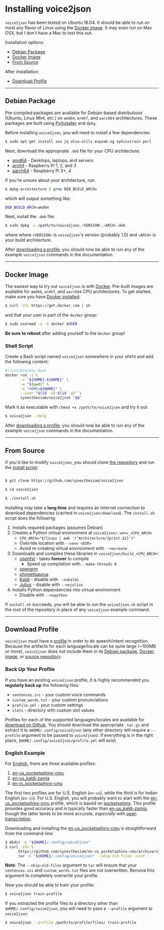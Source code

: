 # Installing voice2json

`voice2json` has been tested on Ubuntu 18.04. It should be able to run on most any flavor of Linux using the [Docker image](#docker-image). It may even run on Mac OSX, but I don't have a Mac to test this out.

Installation options:

* [Debian Package](#debian-package)
* [Docker Image](#docker-image)
* [From Source](#from-source)

After installation:

* [Download Profile](#download-profile)

---

## Debian Package

Pre-compiled packages are available for Debian-based distributions (Ubuntu, Linux Mint, etc.) on `amd64`, `armhf`, and `aarch64` architectures. These packages are built using [PyInstaller](https://www.pyinstaller.org) and `dpkg`.

Before installing `voice2json`, you will need to install a few dependencies:

```bash
$ sudo apt-get install sox jq alsa-utils espeak-ng sphinxtrain perl
```

Next, download the appropriate `.deb` file for your CPU architecture:

* [amd64](https://github.com/synesthesiam/voice2json/releases/download/v1.0-beta/voice2json_1.0_amd64.deb) - Desktops, laptops, and servers
* [armhf](https://github.com/synesthesiam/voice2json/releases/download/v1.0-beta/voice2json_1.0_armhf.deb) - Raspberry Pi 1, 2, and 3
* [aarch64](https://github.com/synesthesiam/voice2json/releases/download/v1.0-beta/voice2json_1.0_aarch64.deb) - Raspberry Pi 3+, 4

If you're unsure about your architecture, run:

```bash
$ dpkg-architecture | grep DEB_BUILD_ARCH=
```

which will output something like:

```bash
DEB_BUILD_ARCH=amd64
```

Next, install the `.deb` file:

```bash
$ sudo dpkg -i /path/to/voice2json_<VERSION>_<ARCH>.deb
```

where where `<VERSION>` is `voice2json`'s version (probably 1.0) and `<ARCH>` is your build architecture.

After [downloading a profile](#download-profile), you should now be able to run any of the example `voice2json` commands in the documentation.

---

## Docker Image

The easiest way to try out `voice2json` is with [Docker](https://docker.com). Pre-built images are available for `amd64`, `armhf`, and `aarch64` CPU architectures. To get started, make sure you have [Docker installed](https://docs.docker.com/install/):

```bash
$ curl -sSL https://get.docker.com | sh
```
    
and that your user is part of the `docker` group:

```bash
$ sudo usermod -a -G docker $USER
```
    
**Be sure to reboot** after adding yourself to the `docker` group!

### Shell Script

Create a Bash script named `voice2json` somewhere in your `$PATH` and add the following content:

```bash
#!/usr/bin/env bash
docker run -i \
       -v "${HOME}:${HOME}" \
       -w "$(pwd)" \
       -e "HOME=${HOME}" \
       --user "$(id -u):$(id -g)" \
       synesthesiam/voice2json "$@"
```

Mark it as executable with `chmod +x /path/to/voice2json` and try it out:

```bash
$ voice2json --help
```

After [downloading a profile](#download-profile), you should now be able to run any of the example `voice2json` commands in the documentation.

---

## From Source

If you'd like to modify `voice2json`, you should clone [the repository](https://github.com/synesthesiam/voice2json) and run the [install script](https://github.com/synesthesiam/voice2json/blob/master/install.sh):

```bash

$ git clone https://github.com/synesthesiam/voice2json

$ cd voice2json

$ ./install.sh

```

Installing may take a **long time** and requires an Internet connection to download dependencies (cached in `voice2json/download`). The `install.sh` script does the following:

1. Installs required packages (assumes Debian)
2. Creates a Python virtual environment at `voice2json/.venv_<CPU_ARCH>`
    * `CPU_ARCH="$(lscpu | awk '/^Architecture/{print $2}')"`
    * Override location with `--venv <DIR>`
    * Avoid re-creating virtual environment with `--nocreate`
3. Downloads and compiles these libraries in `voice2json/build_<CPU_ARCH>`:
    * [openfst](http://www.openfst.org) - takes **forever** to compile
        * Speed up compilation with `--make-threads 8`
    * [opengrm](http://www.opengrm.org/twiki/bin/view/GRM/NGramLibrary)
    * [phonetisaurus](https://github.com/AdolfVonKleist/Phonetisaurus)
    * [Kaldi](https://kaldi-asr.org) - disable with `--nokaldi`
    * [Julius](https://github.com/julius-speech/julius) - disable with `--nojulius`
4. Installs Python dependencies into virtual environment
    * Disable with `--nopython`

If `install.sh` succeeds, you will be able to run the `voice2json.sh` script in the root of the repository in place of any `voice2json` example command.

---

## Download Profile

`voice2json` must have a [profile](profiles.md) in order to do speech/intent recognition. Because the artifacts for each language/locale can be quite large (~100MB or more), `voice2json` does not include them in its [Debian package](#debian-package), [Docker image](#docker-image), or [source repository](#from-source).

### Back Up Your Profile

If you have an existing `voice2json` profile, it is highly recommended you **regularly back up** the following files:

* `sentences.ini` - your custom voice commands
* `custom_words.txt` - your custom pronunciations
* `profile.yml` - your custom settings
* `slots` - directory with custom slot values


Profiles for each of the supported languages/locales are available for [download on Github](https://github.com/synesthesiam/voice2json-profiles). You should download the appropriate `.tar.gz` and extract it to `$HOME/.config/voice2json` (any other directory will require a `--profile` argument to be passed to `voice2json`). If everything is in the right place, `$HOME/.config/voice2json/profile.yml` will exist.

### English Example

For [English](https://github.com/synesthesiam/voice2json-profiles/tree/master/english), there are three available profiles:

1. [en-us_pocketsphinx-cmu](https://github.com/synesthesiam/en-us_pocketsphinx-cmu)
2. [en-us_kaldi-zamia](https://github.com/synesthesiam/en-us_kaldi-zamia)
3. [en-in_pocketsphinx-cmu](https://github.com/synesthesiam/en-in_pocketsphinx-cmu)

The first two profiles are for U.S. English (`en-us`), while the third is for Indian English (`en-in`). For U.S. English, you will probably want to start with the [en-us_pocketsphinx-cmu](https://github.com/synesthesiam/en-us_pocketsphinx-cmu) profile, which is based on [pocketsphinx](https://github.com/cmusphinx/pocketsphinx). This profile provides good accuracy and is typically faster than [en-us_kaldi-zamia](https://github.com/synesthesiam/en-us_kaldi-zamia), though the latter tends to be more accurate, *especially* with [open transcription](commands.md#open-transcription).

Downloading and installing the [en-us_pocketsphinx-cmu](https://github.com/synesthesiam/en-us_pocketsphinx-cmu) is straightforward from the command-line:

```bash
$ mkdir -p "${HOME}/.config/voice2json"
$ curl -sSL \
      https://github.com/synesthesiam/en-us_pocketsphinx-cmu/archive/v1.0.tar.gz | \
      tar -C "${HOME}/.config/voice2json" --skip-old-files -xzvf -
```

**Note**: The `--skip-old-files` argument to `tar` will ensure that your `sentences.ini` and `custom_words.txt` files are not overwritten. Remove this argument to completely overwrite your profile.

Now you should be able to train your profile:

```bash
$ voice2json train-profile
```

If you extracted the profile files to a directory other than `$HOME/.config/voice2json`, you will need to pass a `--profile` argument to `voice2json`:

```bash
$ voice2json --profile /path/to/profile/files/ train-profile
```

